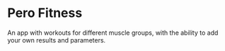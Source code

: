 # Pero Fitness

An app with workouts for different muscle groups, with the ability to add your own results and parameters.





